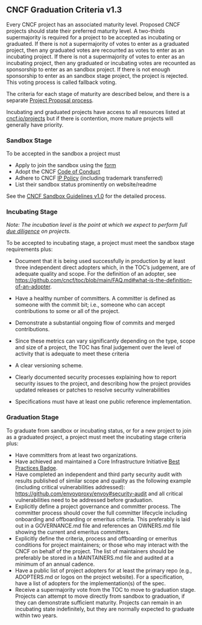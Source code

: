 ## CNCF Graduation Criteria v1.3

Every CNCF project has an associated maturity level. Proposed CNCF projects should state their preferred maturity level. A two-thirds supermajority is required for a project to be accepted as incubating or graduated. If there is not a supermajority of votes to enter as a graduated project, then any graduated votes are recounted as votes to enter as an incubating project. If there is not a supermajority of votes to enter as an incubating project, then any graduated or incubating votes are recounted as sponsorship to enter as an sandbox project. If there is not enough sponsorship to enter as an sandbox stage project, the project is rejected. This voting process is called fallback voting.

The criteria for each stage of maturity are described below, and there is a separate [Project Proposal process](https://github.com/cncf/toc/blob/main/process/project_proposals.md).

Incubating and graduated projects have access to all resources listed at [cncf.io/projects](https://cncf.io/projects) but if there is contention, more mature projects will generally have priority.

### Sandbox Stage

To be accepted in the sandbox a project must

* Apply to join the sandbox using the [form](https://docs.google.com/forms/d/1bJhG1MuM981uQXcnBMv4Mj9yfV5_q5Kwk3qhBCLa_5A/edit)
* Adopt the CNCF [Code of Conduct](https://github.com/cncf/foundation/blob/master/code-of-conduct.md)
* Adhere to CNCF [IP Policy](https://github.com/cncf/foundation/blob/master/charter.md#11-ip-policy) (including trademark transferred)
* List their sandbox status prominently on website/readme

See the [CNCF Sandbox Guidelines v1.0](https://github.com/cncf/toc/blob/main/process/sandbox.md) for the detailed process.

### Incubating Stage

*Note: The incubation level is the point at which we expect to perform full [due diligence](https://github.com/cncf/toc/blob/main/process/due-diligence-guidelines.md) on projects.*

To be accepted to incubating stage, a project must meet the sandbox stage requirements plus:

 * Document that it is being used successfully in production by at least three independent direct adopters which, in the TOC’s judgement, are of adequate quality and scope. For the definition of an adopter, see https://github.com/cncf/toc/blob/main/FAQ.md#what-is-the-definition-of-an-adopter.

 * Have a healthy number of committers. A committer is defined as someone with the commit bit; i.e., someone who can accept contributions to some or all of the project.
 * Demonstrate a substantial ongoing flow of commits and merged contributions.
 * Since these metrics can vary significantly depending on the type, scope and size of a project, the TOC has final judgement over the level of activity that is adequate to meet these criteria
 * A clear versioning scheme.
 * Clearly documented security processes explaining how to report security issues to the project, and describing how the project provides updated releases or patches to resolve security vulnerabilities 
 * Specifications must have at least one public reference implementation.

### Graduation Stage

To graduate from sandbox or incubating status, or for a new project to join as a graduated project, a project must meet the incubating stage criteria plus:

 * Have committers from at least two organizations.
 * Have achieved and maintained a Core Infrastructure Initiative [Best Practices Badge](https://bestpractices.coreinfrastructure.org/).
 * Have completed an independent and third party security audit with results published of similar scope and quality as the following example (including critical vulnerabilities addressed): https://github.com/envoyproxy/envoy#security-audit and all critical vulnerabilities need to be addressed before graduation.
 * Explicitly define a project governance and committer process. The committer process should cover the full committer lifecycle including onboarding and offboarding or emeritus criteria. This preferably is laid out in a GOVERNANCE.md file and references an OWNERS.md file showing the current and emeritus committers.
 * Explicitly define the criteria, process and offboarding or emeritus conditions for project maintainers; or those who may interact with the CNCF on behalf of the project. The list of maintainers should be preferably be stored in a MAINTAINERS.md file and audited at a minimum of an annual cadence.
 * Have a public list of project adopters for at least the primary repo (e.g., ADOPTERS.md or logos on the project website). For a specification, have a list of adopters for the implementation(s) of the spec.
 * Receive a supermajority vote from the TOC to move to graduation stage. Projects can attempt to move directly from sandbox to graduation, if they can demonstrate sufficient maturity. Projects can remain in an incubating state indefinitely, but they are normally expected to graduate within two years.
